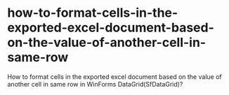 # how-to-format-cells-in-the-exported-excel-document-based-on-the-value-of-another-cell-in-same-row
How to format cells in the exported excel document based on the value of another cell in same row in WinForms DataGrid(SfDataGrid)?
